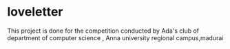 # loveletter
This project is done for the competition conducted by Ada's club of department of computer science , Anna university regional campus,madurai
